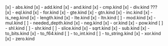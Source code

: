 [x] - abs.kind
[x] - add.kind
[x] - and.kind
[x] - cmp.kind
[x] - div.kind ???
[x] - eql.kind
[x] - for.kind
[x] - gte.kind
[x] - gtn.kind
[x] - inc.kind
[x] - is_neg.kind
[x] - length.kind
[x] - lte.kind
[x] - ltn.kind
[ ] - mod.kind
[x] - mul.kind
[ ] - needed_depth.kind
[x] - neg.kind
[x] - or.kind
[x] - pow.kind
[ ] - shl.kind
[ ] - shr.kind
[ ] - slice.kind
[x] - sqrt.kind
[x] - sub.kind
[x] - to_bits.kind
[x] - to_f64.kind
[ ] - to_int.kind
[ ] - to_string.kind
[x] - xor.kind
[x] - zero.kind
